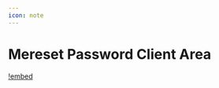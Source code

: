 ```yaml
---
icon: note
---
```


# Mereset Password Client Area

[!embed](https://app.tango.us/app/embed/a3b02b20-fb4a-4283-b506-e9425f8e9217?iframe)